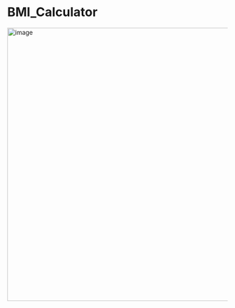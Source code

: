 # BMI_Calculator
<img width="665" height="626" alt="image" src="https://github.com/user-attachments/assets/652f47a1-05cf-4ae4-a78c-94337d0314eb" />
